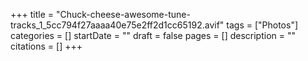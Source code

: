 +++
title = "Chuck-cheese-awesome-tune-tracks_1_5cc794f27aaaa40e75e2ff2d1cc65192.avif"
tags = ["Photos"]
categories = []
startDate = ""
draft = false
pages = []
description = ""
citations = []
+++

